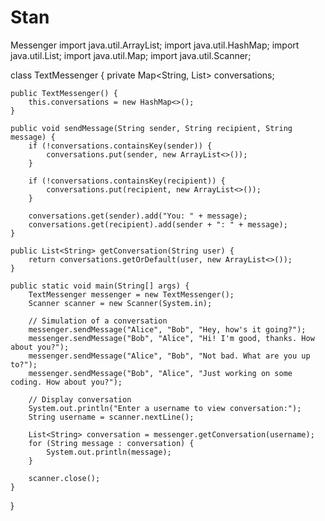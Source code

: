 # Stan
Messenger
import java.util.ArrayList;
import java.util.HashMap;
import java.util.List;
import java.util.Map;
import java.util.Scanner;

class TextMessenger {
    private Map<String, List<String>> conversations;

    public TextMessenger() {
        this.conversations = new HashMap<>();
    }

    public void sendMessage(String sender, String recipient, String message) {
        if (!conversations.containsKey(sender)) {
            conversations.put(sender, new ArrayList<>());
        }

        if (!conversations.containsKey(recipient)) {
            conversations.put(recipient, new ArrayList<>());
        }

        conversations.get(sender).add("You: " + message);
        conversations.get(recipient).add(sender + ": " + message);
    }

    public List<String> getConversation(String user) {
        return conversations.getOrDefault(user, new ArrayList<>());
    }

    public static void main(String[] args) {
        TextMessenger messenger = new TextMessenger();
        Scanner scanner = new Scanner(System.in);

        // Simulation of a conversation
        messenger.sendMessage("Alice", "Bob", "Hey, how's it going?");
        messenger.sendMessage("Bob", "Alice", "Hi! I'm good, thanks. How about you?");
        messenger.sendMessage("Alice", "Bob", "Not bad. What are you up to?");
        messenger.sendMessage("Bob", "Alice", "Just working on some coding. How about you?");

        // Display conversation
        System.out.println("Enter a username to view conversation:");
        String username = scanner.nextLine();

        List<String> conversation = messenger.getConversation(username);
        for (String message : conversation) {
            System.out.println(message);
        }

        scanner.close();
    }
}
